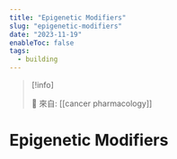 ```yaml
---
title: "Epigenetic Modifiers"
slug: "epigenetic-modifiers"
date: "2023-11-19"
enableToc: false
tags:
  - building
---
```


> [!info]
>
> 🌱 來自: [[cancer pharmacology]]

# Epigenetic Modifiers


